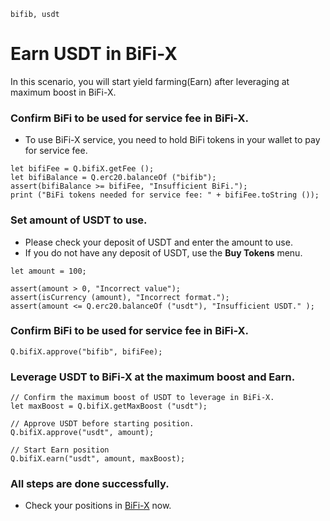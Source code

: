 ```meta-Currency
bifib, usdt
```

# Earn USDT in BiFi-X

In this scenario, you will start yield farming(Earn) after leveraging at maximum boost in BiFi-X.

### Confirm BiFi to be used for service fee in BiFi-X.

- To use BiFi-X service, you need to hold BiFi tokens in your wallet to pay for service fee.

```output-Dynamic
let bifiFee = Q.bifiX.getFee ();
let bifiBalance = Q.erc20.balanceOf ("bifib");
assert(bifiBalance >= bifiFee, "Insufficient BiFi.");
print ("BiFi tokens needed for service fee: " + bifiFee.toString ());
```

### Set amount of USDT to use.

- Please check your deposit of USDT and enter the amount to use.
- If you do not have any deposit of USDT, use the **Buy Tokens** menu.

```input USDT
let amount = 100;
```

```input-Verify
assert(amount > 0, "Incorrect value");
assert(isCurrency (amount), "Incorrect format.");
assert(amount <= Q.erc20.balanceOf ("usdt"), "Insufficient USDT." );
```

### Confirm BiFi to be used for service fee in BiFi-X.

```taster
Q.bifiX.approve("bifib", bifiFee);
```

### Leverage USDT to BiFi-X at the maximum boost and Earn.

```taster
// Confirm the maximum boost of USDT to leverage in BiFi-X.
let maxBoost = Q.bifiX.getMaxBoost ("usdt");

// Approve USDT before starting position.
Q.bifiX.approve("usdt", amount);

// Start Earn position
Q.bifiX.earn("usdt", amount, maxBoost);
```

### All steps are done successfully.

- Check your positions in [BiFi-X](https://x.bifi.finance/) now.
